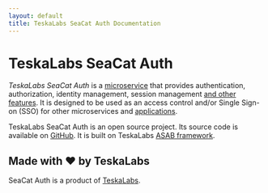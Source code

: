 ```yaml
---
layout: default
title: TeskaLabs SeaCat Auth Documentation
---
```


# TeskaLabs SeaCat Auth

_TeskaLabs SeaCat Auth_ is a [microservice](https://en.wikipedia.org/wiki/Microservices) that provides authentication, authorization, identity management, 
session management [and other features](./features).
It is designed to be used as an access control and/or Single Sign-on (SSO) for other microservices and [applications](./integrations).

TeskaLabs SeaCat Auth is an open source project. 
Its source code is available on [GitHub](https://github.com/TeskaLabs/seacat-auth).
It is built on TeskaLabs [ASAB framework](https://github.com/TeskaLabs/asab).


## Made with ❤️ by TeskaLabs

SeaCat Auth is a product of [TeskaLabs](https://www.teskalabs.com).  
